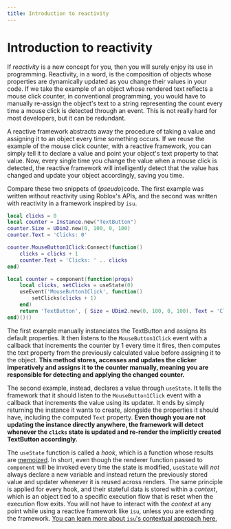```yaml
---
title: Introduction to reactivity
---
```


# Introduction to reactivity

If _reactivity_ is a new concept for you, then you will surely enjoy its use in programming. Reactivity, in a word, is the composition of objects whose properties are dynamically updated as you change their values in your code. If we take the example of an object whose rendered text reflects a mouse click counter, in conventional programming, you would have to manually re-assign the object's text to a string representing the count every time a mouse click is detected through an event. This is not really hard for most developers, but it can be redundant.

A reactive framework abstracts away the procedure of taking a value and assigning it to an object every time something occurs. If we reuse the example of the mouse click counter, with a reactive framework, you can simply tell it to declare a value and point your object's text property to that value. Now, every single time you change the value when a mouse click is detected, the reactive framework will intelligently detect that the value has changed and update your object accordingly, saving you time.

Compare these two snippets of (_pseudo_)code. The first example was written without reactivity using Roblox's APIs, and the second was written with reactivity in a framework inspired by `isu`.

```lua
local clicks = 0
local counter = Instance.new("TextButton")
counter.Size = UDim2.new(0, 100, 0, 100)
counter.Text = 'Clicks: 0'

counter.MouseButton1Click:Connect(function()
    clicks = clicks + 1
    counter.Text = 'Clicks: ' .. clicks
end)
```

```lua
local counter = component(function(props)
    local clicks, setClicks = useState(0)
    useEvent('MouseButton1Click', function()
        setClicks(clicks + 1)
    end)
    return 'TextButton', { Size = UDim2.new(0, 100, 0, 100), Text = 'Clicks: ' .. clicks }
end)()()
```

The first example manually instanciates the TextButton and assigns its default properties. It then listens to the `MouseButton1Click` event with a callback that increments the counter by 1 every time it fires, then computes the text property from the previously calculated value before assigning it to the object. **This method stores, accesses and updates the clicker imperatively and assigns it to the counter manually, meaning you are responsible for detecting and applying the changed counter.**

The second example, instead, declares a value through `useState`. It tells the framework that it should listen to the `MouseButton1Click` event with a callback that increments the value using its updater. It ends by simply returning the instance it wants to create, alongside the properties it should have, including the computed `Text` property. **Even though you are not updating the instance directly anywhere, the framework will detect whenever the `clicks` state is updated and re-render the implicitly created TextButton accordingly.**

The `useState` function is called a _hook_, which is a function whose results are [memoized](https://en.wikipedia.org/wiki/Memoization). In short, even though the renderer function passed to `component` will be invoked every time the state is modified, `useState` will _not_ always declare a new variable and instead return the previously stored value and updater whenever it is reused across renders. The same principle is applied for every hook, and their stateful data is stored within a _context_, which is an object tied to a specific execution flow that is reset when the execution flow exits. You will not have to interact with the _context_ at any point while using a reactive framework like `isu`, unless you are extending the framework. [You can learn more about `isu`'s contextual approach here.](context.md)